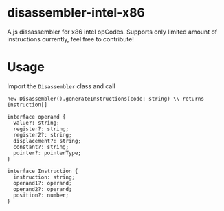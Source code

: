 # disassembler-intel-x86
A js dissassembler for x86 intel opCodes. Supports only limited amount of instructions currently, feel free to contribute!

# Usage
Import the `Disassembler` class and call 

``` 
new Disassembler().generateInstructions(code: string) \\ returns Instruction[]

interface operand {
  value?: string;
  register?: string;
  register2?: string;
  displacement?: string;
  constant?: string;
  pointer?: pointerType;
}

interface Instruction {
  instruction: string;
  operand1?: operand;
  operand2?: operand;
  position?: number;
}

```
